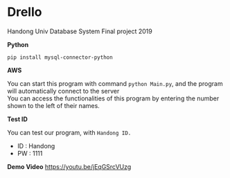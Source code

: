 # Drello
Handong Univ Database System Final project 2019

**Python**

`pip install mysql-connector-python`

**AWS**

You can start this program with command `python Main.py`, and the program will automatically connect to the server  
You can access the functionalities of this program by entering the number shown to the left of their names.

**Test ID**

You can test our program, with `Handong ID.`
* ID : Handong
* PW : 1111

**Demo Video**
https://youtu.be/jEqGSrcVUzg 
